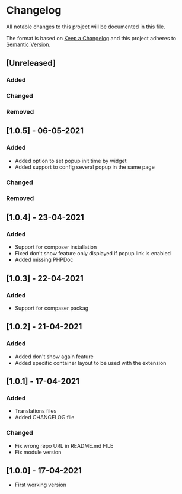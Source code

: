 # Changelog
All notable changes to this project will be documented in this file.

The format is based on [Keep a Changelog](http://keepachangelog.com/en/1.0.0/)
and this project adheres to [Semantic Version](http://semver.org/spec/v2.0.0.html).

## [Unreleased]
### Added
### Changed
### Removed

## [1.0.5] - 06-05-2021
### Added
* Added option to set popup init time by widget
* Added support to config several popup in the same page
### Changed
### Removed

## [1.0.4] - 23-04-2021
### Added
* Support for composer installation
* Fixed don't show feature only displayed if popup link is enabled
* Added missing PHPDoc

## [1.0.3] - 22-04-2021
### Added
* Support for compaser packag

## [1.0.2] - 21-04-2021
### Added
* Added don't show again feature
* Added specific container layout to be used with the extension

## [1.0.1] - 17-04-2021
### Added
* Translations files
* Added CHANGELOG file

### Changed
* Fix wrong repo URL in README.md FILE
* Fix module version 

## [1.0.0] - 17-04-2021
* First working version
